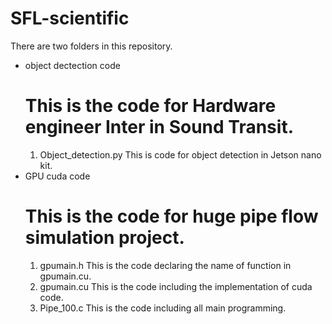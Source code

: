 # SFL-scientific

There are two folders in this repository. 
- object dectection code
  # This is the code for Hardware engineer Inter in Sound Transit.
  1. Object_detection.py 
    This is code for object detection in Jetson nano kit. 
- GPU cuda code
  # This is the code for huge pipe flow simulation project. 
  1. gpumain.h
    This is the code declaring the name of function in gpumain.cu.
  2. gpumain.cu
    This is the code including the implementation of cuda code.
  3. Pipe_100.c
    This is the code including all main programming.




